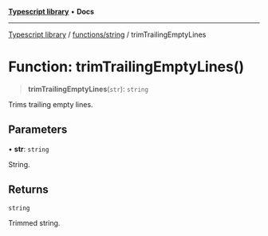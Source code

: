 [**Typescript library**](../../../index.md) • **Docs**

***

[Typescript library](../../../modules.md) / [functions/string](../index.md) / trimTrailingEmptyLines

# Function: trimTrailingEmptyLines()

> **trimTrailingEmptyLines**(`str`): `string`

Trims trailing empty lines.

## Parameters

• **str**: `string`

String.

## Returns

`string`

Trimmed string.
